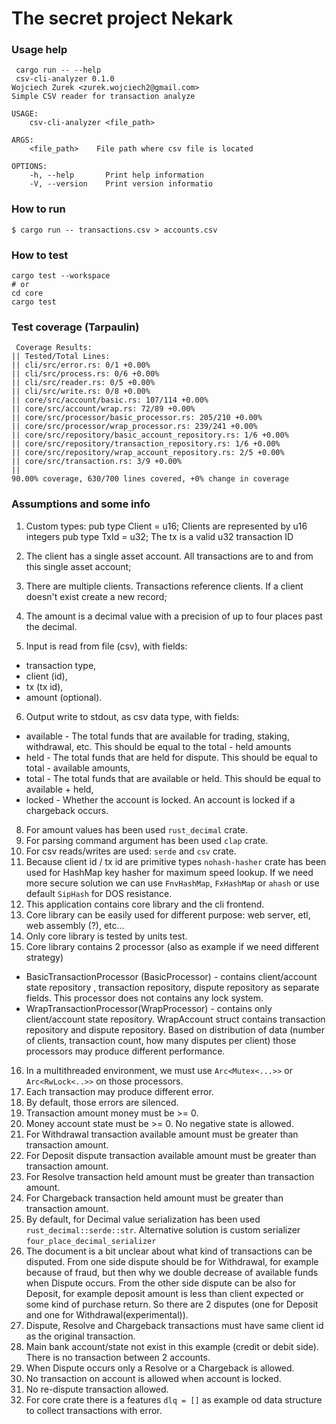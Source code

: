 # The secret project Nekark

### Usage help
```
 cargo run -- --help
 csv-cli-analyzer 0.1.0
Wojciech Zurek <zurek.wojciech2@gmail.com>
Simple CSV reader for transaction analyze

USAGE:
    csv-cli-analyzer <file_path>

ARGS:
    <file_path>    File path where csv file is located

OPTIONS:
    -h, --help       Print help information
    -V, --version    Print version informatio
```

### How to run

```fish
$ cargo run -- transactions.csv > accounts.csv
```

### How to test
```fish
cargo test --workspace
# or
cd core
cargo test
```
### Test coverage (Tarpaulin)
```
 Coverage Results:
|| Tested/Total Lines:
|| cli/src/error.rs: 0/1 +0.00%
|| cli/src/process.rs: 0/6 +0.00%
|| cli/src/reader.rs: 0/5 +0.00%
|| cli/src/write.rs: 0/8 +0.00%
|| core/src/account/basic.rs: 107/114 +0.00%
|| core/src/account/wrap.rs: 72/89 +0.00%
|| core/src/processor/basic_processor.rs: 205/210 +0.00%
|| core/src/processor/wrap_processor.rs: 239/241 +0.00%
|| core/src/repository/basic_account_repository.rs: 1/6 +0.00%
|| core/src/repository/transaction_repository.rs: 1/6 +0.00%
|| core/src/repository/wrap_account_repository.rs: 2/5 +0.00%
|| core/src/transaction.rs: 3/9 +0.00%
||
90.00% coverage, 630/700 lines covered, +0% change in coverage
```

### Assumptions and some info
1. Custom types:
   pub type Client = u16; Clients are represented by u16 integers
   pub type TxId = u32; The tx is a valid u32 transaction ID

2. The client has a single asset account. All transactions are to and from this single asset account;
3. There are multiple clients. Transactions reference clients. If a client doesn't exist create a new record;
4. The amount is a decimal value with a precision of up to four places past the decimal.
5. Input is read from file (csv), with fields:
- transaction type,
- client (id),
- tx (tx id),
- amount (optional).
6. Output write to stdout, as csv data type, with fields:
- available - The total funds that are available for trading, staking, withdrawal, etc. This should be equal to the total - held amounts
- held - The total funds that are held for dispute. This should be equal to total - available amounts,
- total - The total funds that are available or held. This should be equal to available + held,
- locked - Whether the account is locked. An account is locked if a chargeback occurs.
8. For amount values has been used `rust_decimal` crate.
9. For parsing command argument has been used `clap` crate.
10. For csv reads/writes are used: `serde` and `csv` crate.
11. Because client id / tx id  are primitive types `nohash-hasher` crate has been used for HashMap key hasher for maximum speed lookup. If we need more secure solution we can use `FnvHashMap`, `FxHashMap` or `ahash` or use default `SipHash` for DOS resistance.
12. This application contains core library and the cli frontend.
13. Core library can be easily used for different purpose: web server, etl, web assembly (?), etc...
14. Only core library is tested by units test.
15. Core library contains 2 processor (also as example if we need different strategy)
- BasicTransactionProcessor (BasicProcessor) -  contains client/account state repository , transaction repository, dispute repository as separate fields. This processor does not contains any lock system.
- WrapTransactionProcessor(WrapProcessor) - contains only client/account state repository. WrapAccount struct contains transaction repository and dispute repository.
  Based on distribution of data (number of clients, transaction count, how many disputes per client) those processors may produce different performance.
16. In a multithreaded environment, we must use `Arc<Mutex<...>>` or `Arc<RwLock<..>>` on those processors.
17. Each transaction may produce different error.
18. By default, those errors are silenced.
19. Transaction amount money must be >= 0.
20. Money account state must be >= 0. No negative state is allowed.
21. For Withdrawal transaction available amount must be greater than transaction amount.
22. For Deposit dispute transaction available amount must be greater than transaction amount.
23. For Resolve transaction held amount must be greater than transaction amount.
24. For Chargeback transaction held amount must be greater than transaction amount.
25. By default, for Decimal value serialization has been used `rust_decimal::serde::str`. Alternative solution is custom serializer `four_place_decimal_serializer`
26. The document is a bit unclear about what kind of transactions can be disputed. From one side dispute should be for Withdrawal, for example because of fraud, but then why we double decrease of available funds when Dispute occurs. From the other side dispute can be also for Deposit, for example deposit amount is less than client expected or some kind of purchase return. So there are 2 disputes (one for Deposit and one for Withdrawal(experimental)).
27. Dispute, Resolve and Chargeback transactions must have same client id as the original transaction.
28. Main bank account/state not exist in this example (credit or debit side). There is no transaction between 2 accounts.
29. When Dispute occurs only a Resolve or a Chargeback is allowed.
30. No transaction on account is allowed when account is locked.
31. No re-dispute transaction allowed.
32. For core crate there is a features `dlq = []` as example od data structure to collect transactions with error.